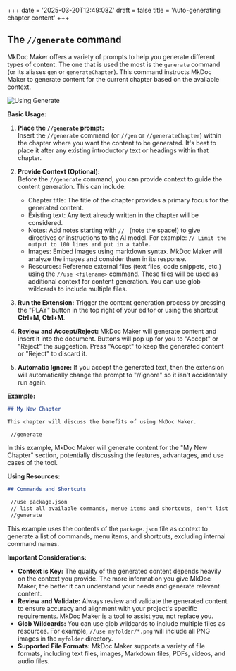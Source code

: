 +++
date = '2025-03-20T12:49:08Z'
draft = false
title = 'Auto-generating chapter content'
+++

## The `//generate` command

MkDoc Maker offers a variety of prompts to help you generate different types of content. The one that is used the most is the `generate` command (or its aliases `gen` or `generateChapter`). This command instructs MkDoc Maker to generate content for the current chapter based on the available context.

![Using Generate](/img/quickdemo.gif)

**Basic Usage:**

1.  **Place the `//generate` prompt:**  
Insert the `//generate` command (or `//gen` or `//generateChapter`) within the chapter where you want the content to be generated.  It's best to place it after any existing introductory text or headings within that chapter.

2.  **Provide Context (Optional):**  
Before the `//generate` command, you can provide context to guide the content generation. This can include:
    *   Chapter title: The title of the chapter provides a primary focus for the generated content.
    *   Existing text: Any text already written in the chapter will be considered.
    *   Notes: Add notes starting with `// ` (note the space!) to give directives or instructions to the AI model. For example: `// Limit the output to 100 lines and put in a table.`
    *   Images: Embed images using markdown syntax. MkDoc Maker will analyze the images and consider them in its response.
    *   Resources: Reference external files (text files, code snippets, etc.) using the `//use <filename>` command. These files will be used as additional context for content generation. You can use glob wildcards to include multiple files.

3.  **Run the Extension:**  Trigger the content generation process by pressing the "PLAY" button in the top right of your editor or using the shortcut **Ctrl+M, Ctrl+M**.

4.  **Review and Accept/Reject:**  MkDoc Maker will generate content and insert it into the document. Buttons will pop up for you to "Accept" or "Reject" the suggestion. Press "Accept" to keep the generated content or "Reject" to discard it.

5.  **Automatic Ignore:** If you accept the generated text, then the extension will automatically change the prompt to "//ignore" so it isn't accidentally run again.

**Example:**

```markdown
## My New Chapter

This chapter will discuss the benefits of using MkDoc Maker.

 //generate
```

In this example, MkDoc Maker will generate content for the "My New Chapter" section, potentially discussing the features, advantages, and use cases of the tool.

**Using Resources:**

```markdown
## Commands and Shortcuts

 //use package.json
 // list all available commands, menue items and shortcuts, don't list internal command names such as mkdocmaker.review
 //generate
```

This example uses the contents of the `package.json` file as context to generate a list of commands, menu items, and shortcuts, excluding internal command names.

**Important Considerations:**

*   **Context is Key:** The quality of the generated content depends heavily on the context you provide. The more information you give MkDoc Maker, the better it can understand your needs and generate relevant content.
*   **Review and Validate:** Always review and validate the generated content to ensure accuracy and alignment with your project's specific requirements. MkDoc Maker is a tool to assist you, not replace you.
*   **Glob Wildcards:** You can use glob wildcards to include multiple files as resources. For example, `//use myfolder/*.png` will include all PNG images in the `myfolder` directory.
*   **Supported File Formats:** MkDoc Maker supports a variety of file formats, including text files, images, Markdown files, PDFs, videos, and audio files.

